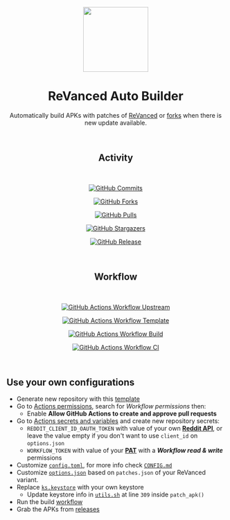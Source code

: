 <div align="center">

[<img src="https://raw.githubusercontent.com/ReVanced/revanced-patches/main/assets/revanced-logo/revanced-logo.svg" width="150px"/>](../../)

# ReVanced Auto Builder

Automatically build APKs with patches of [ReVanced](https://github.com/ReVanced/revanced-patches) or [forks](https://github.com/ReVanced/revanced-patches-template/forks?include=active%2Cnetwork&page=1&period=&sort_by=stargazer_counts) when there is new update available.

<br>

## Activity

<br>

[![GitHub Commits](https://img.shields.io/badge/Commits-Link-%23444444?style=for-the-badge&logo=github&label=Commits&labelColor=%23444444&color=%239858B8)](../../commits)

[![GitHub Forks](https://img.shields.io/badge/Forks-Link-%23444444?style=for-the-badge&logo=github&label=Forks&labelColor=%23444444&color=%239858B8)](../../forks)

[![GitHub Pulls](https://img.shields.io/badge/Pulls-Link-%23444444?style=for-the-badge&logo=github&label=Pulls&labelColor=%23444444&color=%239858B8)](../../pulls)

[![GitHub Stargazers](https://img.shields.io/badge/Stargazers-Link-%23444444?style=for-the-badge&logo=github&label=Stargazers&labelColor=%23444444&color=%239858B8)
](../../stargazers)

[![GitHub Release](https://img.shields.io/badge/Releases-Link-%23444444?style=for-the-badge&logo=github&label=Releases&labelColor=%23444444&color=%239858B8)
](../../releases)

<br>

## Workflow

<br>

[![GitHub Actions Workflow Upstream](https://img.shields.io/github/actions/workflow/status/mementomoryn/rmm/sync.yml?branch=main&style=for-the-badge&logo=github%20actions&logoColor=%23FFFFFF&label=Upstream&labelColor=%23444444&color=%23405898)
](https://github.com/mementomoryn/rmm/actions/workflows/sync.yml)

[![GitHub Actions Workflow Template](https://img.shields.io/badge/Template-Status-%23444444?style=for-the-badge&logo=github%20actions&logoColor=%23FFFFFF&label=Template&labelColor=%23444444&color=%23405898)
](../../actions/workflows/template_sync.yml)

[![GitHub Actions Workflow Build](https://img.shields.io/badge/CI-Status-%23444444?style=for-the-badge&logo=github%20actions&logoColor=%23FFFFFF&label=Build&labelColor=%23444444&color=%23405898)
](../../actions/workflows/build.yml)

[![GitHub Actions Workflow CI](https://img.shields.io/badge/CI-Status-%23444444?style=for-the-badge&logo=github%20actions&logoColor=%23FFFFFF&label=CI&labelColor=%23444444&color=%23405898)
](../../actions/workflows/ci.yml)

</div>

<br>

## Use your own configurations

 * Generate new repository with this [template](https://github.com/new?template_name=rv-builder&template_owner=mementomoryn)
 * Go to [Actions permissions](../../settings/actions), search for _Workflow permissions_ then:
   * Enable **Allow GitHub Actions to create and approve pull requests**
 * Go to [Actions secrets and variables](../../settings/secrets/actions) and create new repository secrets:
   * `REDDIT_CLIENT_ID_OAUTH_TOKEN` with value of your own [**Reddit API**](https://www.reddit.com/prefs/apps), or leave the value empty if you don't want to use `client_id` on `options.json`
   * `WORKFLOW_TOKEN` with value of your [**PAT**](https://github.com/settings/tokens) with a **_Workflow read & write_** permissions
 * Customize [`config.toml`](./config.toml), for more info check [`CONFIG.md`](./CONFIG.md)
 * Customize [`options.json`](./options.json) based on `patches.json` of your ReVanced variant.
 * Replace [`ks.keystore`](./ks.keystore) with your own keystore
   * Update keystore info in [`utils.sh`](./utils.sh) at line `309` inside `patch_apk()`
 * Run the build [workflow](../../actions/workflows/build.yml)
 * Grab the APKs from [releases](../../releases)